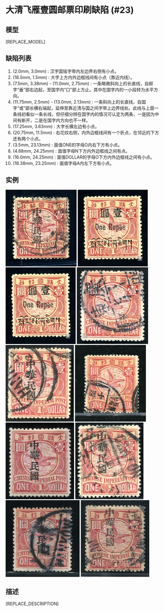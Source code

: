 # 大清飞雁壹圆邮票印刷缺陷 (#23)

## 模型
[REPLACE_MODEL]

## 缺陷列表
1. (2.0mm, 3.0mm) :  汉字国铭字带内左边界右侧有小点。
1. (18.5mm, 1.5mm) :  大字上方内外边框线间有小点（靠近内线）。
1. (7.5mm, 3.38mm) - (11.0mm, 2.75mm) :  一条略微斜向上的长直线，自邮字“垂”部右边起，至国字内“口”部上方止。其中在国字内的一小段转为水平方向。
1. (11.75mm, 2.5mm) - (13.0mm, 2.13mm) :  一条斜向上的长直线，自国字“或”部长横右端起，延伸至靠近清与国之间字带上边界线处。此线与上面一条线初看似一条长线，但仔细分辨在国字内的情况可认定为两条，一是因为中间有断开，二是在国字内方向也不一样。
1. (17.25mm, 3.63mm) :  大字长横左边有小点。
1. (20.75mm, 11.5mm) :  右花纹右侧，内外边框线间有一个折点，在邻近的下方还有两个小点。
1. (3.5mm, 23.13mm) :  面值ONE的字母O内右下方有小点。
1. (4.88mm, 24.25mm) :  面值字母N下方内外边框线之间有点。
1. (16.0mm, 24.25mm) :  面值DOLLAR的字母O下方内外边框线之间有小点。
1. (18.38mm, 23.25mm) :  面值字母A内左下方有小点。


## 实例
<img src="2009-11-01_00029018011A.jpg" height=250/>
<img src="2010-02-27_00031683004A.jpg" height=250/>
<img src="2010_w09_31683004A.jpg" height=250/>
<img src="2011-09-14_00047901070A.jpg" height=250/>
<img src="2012-10-09_00071705076A.jpg" height=250/>
<img src="2014-03-18_00138672043A.jpg" height=250/>
<img src="2015-01-16_00166462020A.jpg" height=250/>
<img src="2015-03-22_00172210028A.jpg" height=250/>
<img src="2015-12-13_00194892079A.jpg" height=250/>
<img src="2016-06-17_00215431021A.jpg" height=250/>


## 描述
[REPLACE_DESCRIPTION]
